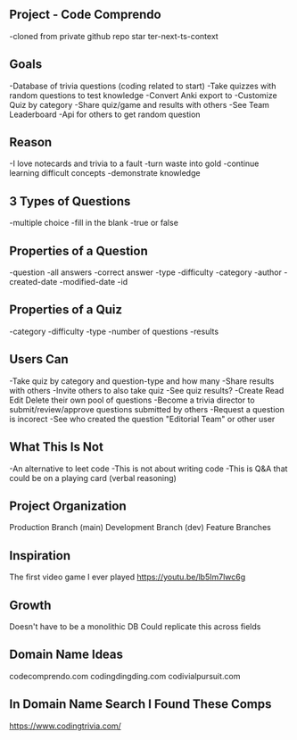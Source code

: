 ## Project - Code Comprendo

-cloned from private github repo star
ter-next-ts-context

## Goals

-Database of trivia questions (coding related to start)
-Take quizzes with random questions to test knowledge
-Convert Anki export to
-Customize Quiz by category
-Share quiz/game and results with others
-See Team Leaderboard
-Api for others to get random question

## Reason

-I love notecards and trivia to a fault
-turn waste into gold
-continue learning difficult concepts
-demonstrate knowledge

## 3 Types of Questions

-multiple choice
-fill in the blank
-true or false

## Properties of a Question

-question
-all answers
-correct answer
-type
-difficulty
-category
-author
-created-date
-modified-date
-id

## Properties of a Quiz

-category
-difficulty
-type
-number of questions
-results

## Users Can

-Take quiz by category and question-type and how many
-Share results with others
-Invite others to also take quiz
-See quiz results?
-Create Read Edit Delete their own pool of questions
-Become a trivia director to submit/review/approve questions submitted by others
-Request a question is incorect
-See who created the question "Editorial Team" or other user

## What This Is Not

-An alternative to leet code
-This is not about writing code
-This is Q&A that could be on a playing card (verbal reasoning)

## Project Organization

Production Branch (main)
Development Branch (dev)
Feature Branches

## Inspiration

The first video game I ever played https://youtu.be/lb5Im7lwc6g

## Growth

Doesn't have to be a monolithic DB
Could replicate this across fields

## Domain Name Ideas

codecomprendo.com
codingdingding.com
codivialpursuit.com

## In Domain Name Search I Found These Comps

https://www.codingtrivia.com/
